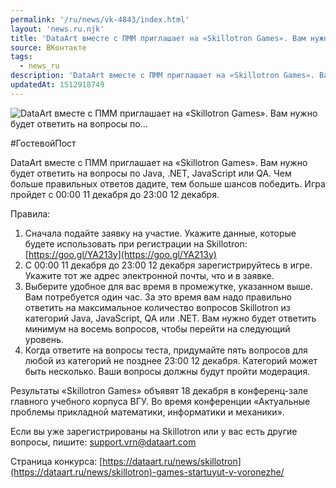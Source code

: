 ```yaml
---
permalink: '/ru/news/vk-4843/index.html'
layout: 'news.ru.njk'
title: 'DataArt вместе с ПММ приглашает на «Skillotron Games». Вам нужно будет ответить на вопросы по'
source: ВКонтакте
tags:
  - news_ru
description: 'DataArt вместе с ПММ приглашает на «Skillotron Games». Вам нужно будет ответить на вопросы по…'
updatedAt: 1512918749
---
```

![DataArt вместе с ПММ приглашает на «Skillotron Games». Вам нужно будет ответить на вопросы по…](https://sun9-66.userapi.com/impf/c840225/v840225070/53cb4/9f_XXhahX-c.jpg?size=1280x768&quality=96&sign=dc4a2b52a734a8731d128c4c06716bc8&c_uniq_tag=dlNI3EHvIiTcZFQ3AI918Vi1rL49LYmBrWwWe6pWoHk&type=album)

#ГостевойПост

DataArt вместе с ПММ приглашает на «Skillotron Games». Вам нужно будет ответить на вопросы по Java, .NET, JavaScript или QA. Чем больше правильных ответов дадите, тем больше шансов победить. Игра пройдет с 00:00 11 декабря до 23:00 12 декабря.

Правила:
1. Сначала подайте заявку на участие. Укажите данные, которые будете использовать при регистрации на Skillotron: [https://goo.gl/YA213y](https://goo.gl/YA213y)
2. С 00:00 11 декабря до 23:00 12 декабря зарегистрируйтесь в игре. Укажите тот же адрес электронной почты, что и в заявке.
3. Выберите удобное для вас время в промежутке, указанном выше. Вам потребуется один час. За это время вам надо правильно ответить на максимальное количество вопросов Skillotron из категорий Java, JavaScript, QA или .NET. Вам нужно будет ответить минимум на восемь вопросов, чтобы перейти на следующий уровень.
4. Когда ответите на вопросы теста, придумайте пять вопросов для любой из категорий не позднее 23:00 12 декабря. Категорий может быть несколько. Ваши вопросы должны будут пройти модерация.

Результаты «Skillotron Games» объявят 18 декабря в конференц-зале главного учебного корпуса ВГУ. Во время конференции «Актуальные проблемы прикладной математики, информатики и механики».

Если вы уже зарегистрированы на Skillotron или у вас есть другие вопросы, пишите: support.vrn@dataart.com

Страница конкурса: [https://dataart.ru/news/skillotron](https://dataart.ru/news/skillotron)-games-startuyut-v-voronezhe/

